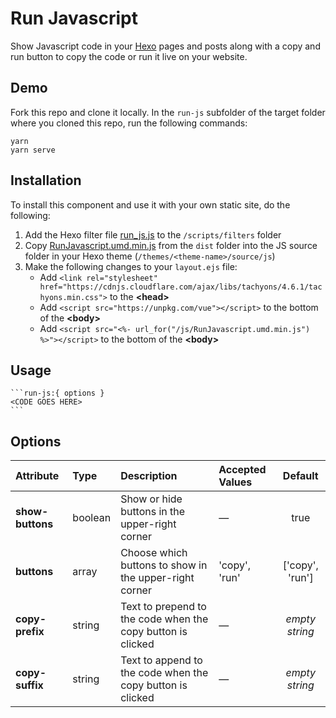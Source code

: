 # Run Javascript

Show Javascript code in your [Hexo](https://hexo.io/) pages and posts along with a copy and run button to copy the code or run it live on your website.

## Demo

Fork this repo and clone it locally. In the `run-js` subfolder of the target folder where you cloned this repo, run the following commands:

```
yarn
yarn serve
```

## Installation

To install this component and use it with your own static site, do the following:

1. Add the Hexo filter file [run_js.js](https://github.com/flexiodata/markdown-components/blob/master/run-js/hexo/scripts/filter/run_js.js) to the `/scripts/filters` folder
2. Copy [RunJavascript.umd.min.js](https://github.com/flexiodata/markdown-components/blob/master/run-js/dist/RunJavascript.umd.min.js) from the `dist` folder into the JS source folder in your Hexo theme (`/themes/<theme-name>/source/js`)
3. Make the following changes to your `layout.ejs` file:
    * Add `<link rel="stylesheet" href="https://cdnjs.cloudflare.com/ajax/libs/tachyons/4.6.1/tachyons.min.css">` to the **&lt;head&gt;**
    * Add `<script src="https://unpkg.com/vue"></script>` to the bottom of the **&lt;body&gt;**
    * Add `<script src="<%- url_for("/js/RunJavascript.umd.min.js") %>"></script>` to the bottom of the **&lt;body&gt;**

## Usage

````
```run-js:{ options }
<CODE GOES HERE>
```
````

## Options

| Attribute | Type | Description | Accepted Values | Default |
|:--------|:--------|:--------|:--------|:------:|
| **show-buttons** | boolean | Show or hide buttons in the upper-right corner | &mdash; | true |
| **buttons** | array | Choose which buttons to show in the upper-right corner | 'copy', 'run' | ['copy', 'run'] |
| **copy-prefix** | string | Text to prepend to the code when the copy button is clicked | &mdash; | *empty string* |
| **copy-suffix** | string | Text to append to the code when the copy button is clicked | &mdash; | *empty string* |
